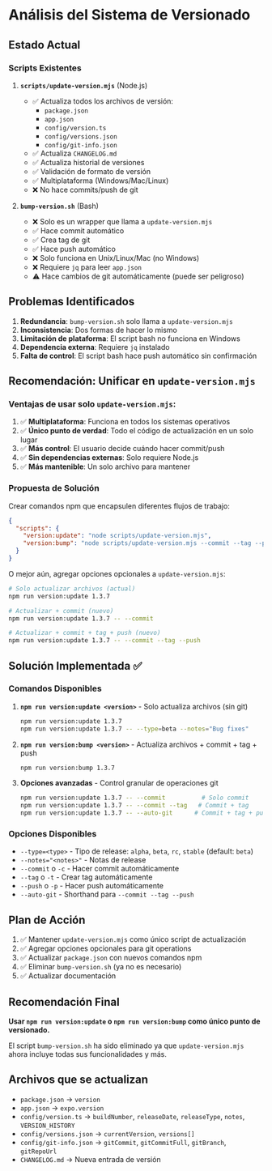 # Análisis del Sistema de Versionado

## Estado Actual

### Scripts Existentes

1. **`scripts/update-version.mjs`** (Node.js)
   - ✅ Actualiza todos los archivos de versión:
     - `package.json`
     - `app.json`
     - `config/version.ts`
     - `config/versions.json`
     - `config/git-info.json`
   - ✅ Actualiza `CHANGELOG.md`
   - ✅ Actualiza historial de versiones
   - ✅ Validación de formato de versión
   - ✅ Multiplataforma (Windows/Mac/Linux)
   - ❌ No hace commits/push de git

2. **`bump-version.sh`** (Bash)
   - ❌ Solo es un wrapper que llama a `update-version.mjs`
   - ✅ Hace commit automático
   - ✅ Crea tag de git
   - ✅ Hace push automático
   - ❌ Solo funciona en Unix/Linux/Mac (no Windows)
   - ❌ Requiere `jq` para leer `app.json`
   - ⚠️ Hace cambios de git automáticamente (puede ser peligroso)

## Problemas Identificados

1. **Redundancia**: `bump-version.sh` solo llama a `update-version.mjs`
2. **Inconsistencia**: Dos formas de hacer lo mismo
3. **Limitación de plataforma**: El script bash no funciona en Windows
4. **Dependencia externa**: Requiere `jq` instalado
5. **Falta de control**: El script bash hace push automático sin confirmación

## Recomendación: Unificar en `update-version.mjs`

### Ventajas de usar solo `update-version.mjs`:

1. ✅ **Multiplataforma**: Funciona en todos los sistemas operativos
2. ✅ **Único punto de verdad**: Todo el código de actualización en un solo lugar
3. ✅ **Más control**: El usuario decide cuándo hacer commit/push
4. ✅ **Sin dependencias externas**: Solo requiere Node.js
5. ✅ **Más mantenible**: Un solo archivo para mantener

### Propuesta de Solución

Crear comandos npm que encapsulen diferentes flujos de trabajo:

```json
{
  "scripts": {
    "version:update": "node scripts/update-version.mjs",
    "version:bump": "node scripts/update-version.mjs --commit --tag --push"
  }
}
```

O mejor aún, agregar opciones opcionales a `update-version.mjs`:

```bash
# Solo actualizar archivos (actual)
npm run version:update 1.3.7

# Actualizar + commit (nuevo)
npm run version:update 1.3.7 -- --commit

# Actualizar + commit + tag + push (nuevo)
npm run version:update 1.3.7 -- --commit --tag --push
```

## Solución Implementada ✅

### Comandos Disponibles

1. **`npm run version:update <version>`** - Solo actualiza archivos (sin git)
   ```bash
   npm run version:update 1.3.7
   npm run version:update 1.3.7 -- --type=beta --notes="Bug fixes"
   ```

2. **`npm run version:bump <version>`** - Actualiza archivos + commit + tag + push
   ```bash
   npm run version:bump 1.3.7
   ```

3. **Opciones avanzadas** - Control granular de operaciones git
   ```bash
   npm run version:update 1.3.7 -- --commit          # Solo commit
   npm run version:update 1.3.7 -- --commit --tag   # Commit + tag
   npm run version:update 1.3.7 -- --auto-git      # Commit + tag + push
   ```

### Opciones Disponibles

- `--type=<type>` - Tipo de release: `alpha`, `beta`, `rc`, `stable` (default: `beta`)
- `--notes="<notes>"` - Notas de release
- `--commit` o `-c` - Hacer commit automáticamente
- `--tag` o `-t` - Crear tag automáticamente
- `--push` o `-p` - Hacer push automáticamente
- `--auto-git` - Shorthand para `--commit --tag --push`

## Plan de Acción

1. ✅ Mantener `update-version.mjs` como único script de actualización
2. ✅ Agregar opciones opcionales para git operations
3. ✅ Actualizar `package.json` con nuevos comandos npm
4. ✅ Eliminar `bump-version.sh` (ya no es necesario)
5. ✅ Actualizar documentación

## Recomendación Final

**Usar `npm run version:update` o `npm run version:bump` como único punto de versionado.**

El script `bump-version.sh` ha sido eliminado ya que `update-version.mjs` ahora incluye todas sus funcionalidades y más.

## Archivos que se actualizan

- `package.json` → `version`
- `app.json` → `expo.version`
- `config/version.ts` → `buildNumber`, `releaseDate`, `releaseType`, `notes`, `VERSION_HISTORY`
- `config/versions.json` → `currentVersion`, `versions[]`
- `config/git-info.json` → `gitCommit`, `gitCommitFull`, `gitBranch`, `gitRepoUrl`
- `CHANGELOG.md` → Nueva entrada de versión

